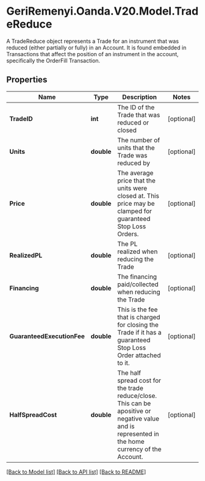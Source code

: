 # GeriRemenyi.Oanda.V20.Model.TradeReduce
A TradeReduce object represents a Trade for an instrument that was reduced (either partially or fully) in an Account. It is found embedded in Transactions that affect the position of an instrument in the account, specifically the OrderFill Transaction.
## Properties

Name | Type | Description | Notes
------------ | ------------- | ------------- | -------------
**TradeID** | **int** | The ID of the Trade that was reduced or closed | [optional] 
**Units** | **double** | The number of units that the Trade was reduced by | [optional] 
**Price** | **double** | The average price that the units were closed at. This price may be clamped for guaranteed Stop Loss Orders. | [optional] 
**RealizedPL** | **double** | The PL realized when reducing the Trade | [optional] 
**Financing** | **double** | The financing paid/collected when reducing the Trade | [optional] 
**GuaranteedExecutionFee** | **double** | This is the fee that is charged for closing the Trade if it has a guaranteed Stop Loss Order attached to it. | [optional] 
**HalfSpreadCost** | **double** | The half spread cost for the trade reduce/close. This can be apositive or negative value and is represented in the home currency of the Account. | [optional] 

[[Back to Model list]](../README.md#documentation-for-models) [[Back to API list]](../README.md#documentation-for-api-endpoints) [[Back to README]](../README.md)

